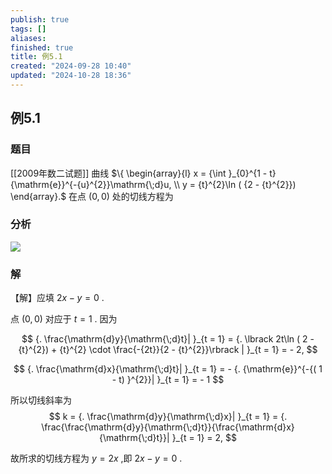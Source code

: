 ```yaml
---
publish: true
tags: []
aliases: 
finished: true
title: 例5.1
created: "2024-09-28 10:40"
updated: "2024-10-28 18:36"
---
```

## 例5.1
### 题目
[[2009年数二试题]] 曲线 $\{ \begin{array}{l} x = {\int }_{0}^{1 - t}{\mathrm{e}}^{-{u}^{2}}\mathrm{\;d}u, \\ y = {t}^{2}\ln ( {2 - {t}^{2}}) \end{array}.$ 在点 $( {0,0})$ 处的切线方程为
### 分析
![](https://img.hwenyi.live/202410052144949.webp)
### 解
【解】应填 ${2x} - y = 0$ .

点 $( {0,0})$ 对应于 $t = 1$ . 因为

$$
{. \frac{\mathrm{d}y}{\mathrm{\;d}t}| }_{t = 1} = {. \lbrack 2t\ln ( 2 - {t}^{2}) + {t}^{2} \cdot \frac{-{2t}}{2 - {t}^{2}}\rbrack | }_{t = 1} = - 2,
$$

$$
{. \frac{\mathrm{d}x}{\mathrm{\;d}t}| }_{t = 1} = - {. {\mathrm{e}}^{-{( 1 - t) }^{2}}| }_{t = 1} = - 1
$$

所以切线斜率为
$$
k = {. \frac{\mathrm{d}y}{\mathrm{\;d}x}| }_{t = 1} = {. \frac{\frac{\mathrm{d}y}{\mathrm{\;d}t}}{\frac{\mathrm{d}x}{\mathrm{\;d}t}}| }_{t = 1} = 2,
$$

故所求的切线方程为 $y = {2x}$ ,即 ${2x} - y = 0$ .
